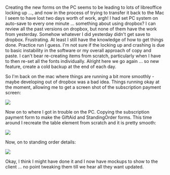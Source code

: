 Creating the new forms on the PC seems to be leading to lots of libreoffice locking up ..., and now in the process of trying to transfer it back to the Mac I seem to have lost two days worth of work, argh!  I had set PC system on auto-save to every one minute ... something about using dropbox?  I can review all the past versions on dropbox, but none of them have the work from yesterday.  Somehow whatever I did yesterday didn't get save to dropbox.  Frustrating.  At least I still have the knowledge of how to get things done.  Practice run I guess.  I'm not sure if the locking up and crashing is due to basic instability in the software or my overall approach of copy and paste.  I can't bear re-creating items from scratch, particularly when I have to then re-set all the fonts individually.  Alright here we go again ... so new feature, create a cold backup at the end of each day.

So I'm back on the mac where things are running a bit more smoothly - maybe developing out of dropbox was a bad idea.  Things running okay at the moment, allowing me to get a screen shot of the subscription payment screen:

![](https://dl.dropbox.com/s/d5a6ja8jvokiut4/Screenshot%202017-12-14%2010.35.49.png?dl=0)

Now on to where I got in trouble on the PC.  Copying the subscription payment form to make the GiftAid and StandingOrder forms.  This time around I recreate the table element from scratch and it is pretty smooth:

![](https://dl.dropbox.com/s/b9epna64eh9ty85/Screenshot%202017-12-14%2011.25.05.png?dl=0)

Now, on to standing order details:

![](https://dl.dropbox.com/s/63a2g5s1hgra9t2/Screenshot%202017-12-14%2010.48.44.png?dl=0)

Okay, I think I might have done it and I now have mockups to show to the client ... no point tweaking them till we hear all they want updated.
